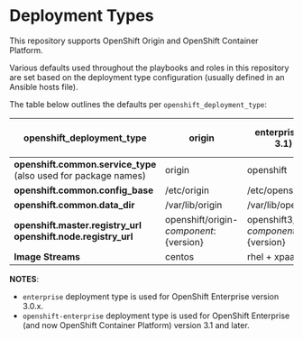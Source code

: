 # Deployment Types

This repository supports OpenShift Origin and OpenShift Container Platform.

Various defaults used throughout the playbooks and roles in this repository are
set based on the deployment type configuration (usually defined in an Ansible
hosts file).

The table below outlines the defaults per `openshift_deployment_type`:

| openshift_deployment_type                                       | origin                                   | enterprise (< 3.1)                     | openshift-enterprise (>= 3.1)          |
|-----------------------------------------------------------------|------------------------------------------|----------------------------------------|----------------------------------------|
| **openshift.common.service_type** (also used for package names) | origin                                   | openshift                              |                                        |
| **openshift.common.config_base**                                | /etc/origin                              | /etc/openshift                         | /etc/origin                            |
| **openshift.common.data_dir**                                   | /var/lib/origin                          | /var/lib/openshift                     | /var/lib/origin                        |
| **openshift.master.registry_url openshift.node.registry_url**   | openshift/origin-${component}:${version} | openshift3/ose-${component}:${version} | openshift3/ose-${component}:${version} |
| **Image Streams**                                               | centos                                   | rhel + xpaas                           | rhel                                   |


**NOTES**:

- `enterprise` deployment type is used for OpenShift Enterprise version
3.0.x.
- `openshift-enterprise` deployment type is used for OpenShift Enterprise (and now OpenShift Container Platform) version 3.1 and later.
